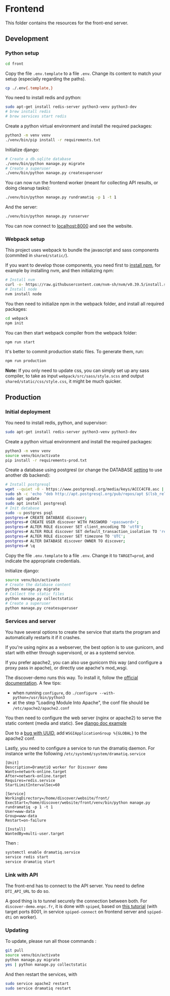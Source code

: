 # Frontend

This folder contains the resources for the front-end server.

## Development

### Python setup

```bash
cd front
```

Copy the file `.env.template` to a file `.env`. Change its content to match your setup (especially regarding the paths).

```bash
cp ./.env{.template,}
```

You need to install redis and python:

```bash
sudo apt-get install redis-server python3-venv python3-dev
# brew install redis
# brew services start redis
```

Create a python virtual environment and install the required packages:

```bash
python3 -m venv venv
./venv/bin/pip install -r requirements.txt
```

Initialize django:

```bash
# Create a db.sqlite database
./venv/bin/python manage.py migrate
# Create a superuser
./venv/bin/python manage.py createsuperuser
```


You can now run the frontend worker (meant for collecting API results, or doing cleanup tasks):

```bash
./venv/bin/python manage.py rundramatiq -p 1 -t 1
```

And the server:

```bash
./venv/bin/python manage.py runserver
```

You can now connect to [localhost:8000](http://localhost:8000/) and see the website.

### Webpack setup

This project uses webpack to bundle the javascript and sass components (commited in `shared/static/`).

If you want to develop those components, you need first to [install npm](https://docs.npmjs.com/downloading-and-installing-node-js-and-npm), for example by installing nvm, and then initializing npm:

```bash
# Install nvm
curl -o- https://raw.githubusercontent.com/nvm-sh/nvm/v0.39.5/install.sh | bash
# Install node
nvm install node
```

You then need to initialize npm in the webpack folder, and install all required packages:

```bash
cd webpack
npm init
```

You can then start webpack compiler from the webpack folder:

```bash
npm run start
```

It's better to commit production static files. To generate them, run:

```bash
npm run production
```

**Note:** If you only need to update css, you can simply set up any sass compiler, to take as input `webpack/src/sass/style.scss` and output `shared/static/css/style.css`, it might be much quicker.

## Production

### Initial deployment

You need to install redis, python, and supervisor:

```bash
sudo apt-get install redis-server python3-venv python3-dev
```

Create a python virtual environment and install the required packages:

```bash
python3 -m venv venv
source venv/bin/activate
pip install -r requirements-prod.txt
```

Create a database using postgresl (or change the DATABASE [setting](demowebsite/settings/prod.py) to use another db backend):

```bash
# Install postgresql
wget --quiet -O - https://www.postgresql.org/media/keys/ACCC4CF8.asc | sudo apt-key add -
sudo sh -c 'echo "deb http://apt.postgresql.org/pub/repos/apt $(lsb_release -cs)-pgdg main" > /etc/apt/sources.list.d/pgdg.list'
sudo apt update
sudo apt install postgresql
# Init database
sudo -u postgres psql
postgres=# CREATE DATABASE discover;
postgres=# CREATE USER discover WITH PASSWORD '<password>';
postgres=# ALTER ROLE discover SET client_encoding TO 'utf8';
postgres=# ALTER ROLE discover SET default_transaction_isolation TO 'read committed';
postgres=# ALTER ROLE discover SET timezone TO 'UTC';
postgres=# ALTER DATABASE discover OWNER TO discover;
postgres=# \q
```

Copy the file `.env.template` to a file `.env`. Change it to `TARGET=prod`, and indicate the appropriate credentials.

Initialize django:

```bash
source venv/bin/activate
# Create the database content
python manage.py migrate
# Collect the static files
python manage.py collectstatic
# Create a superuser
python manage.py createsuperuser
```

### Services and server

You have several options to create the service that starts the program and automatically restarts it if it crashes.

If you're using nginx as a webserver, the best option is to use gunicorn, and start with either through supervisord, or as a systemd service.

If you prefer apache2, you can also use gunicorn this way (and configure a proxy pass in apache), or directly use apache's mod_wsgi.

The discover-demo runs this way. To install it, follow the [official documentation](https://modwsgi.readthedocs.io/en/develop/user-guides/quick-installation-guide.html). A few tips:

  - when running `configure`, do `./configure --with-python=/usr/bin/python3`
  - at the step "Loading Module Into Apache", the conf file should be `/etc/apache2/apache2.conf`

You then need to configure the web server (nginx or apache2) to serve the static content (media and static). See [django doc example](https://docs.djangoproject.com/en/4.2/howto/deployment/wsgi/modwsgi/#serving-files)

Due to a [bug with UUID](https://stackoverflow.com/questions/45990550/valid-uuid-is-not-a-valid-uuid), add `WSGIApplicationGroup %{GLOBAL}` to the apache2 conf.

Lastly, you need to configure a service to run the dramatiq daemon. For instance write the following `/etc/systemd/system/dramatiq.service`

```
[Unit]
Description=DramatiQ worker for Discover demo
Wants=network-online.target
After=network-online.target
Requires=redis.service
StartLimitIntervalSec=60

[Service]
WorkingDirectory=/home/discover/website/front/
ExecStart=/home/discover/website/front/venv/bin/python manage.py rundramatiq -p 1 -t 1
User=www-data
Group=www-data
Restart=on-failure

[Install]
WantedBy=multi-user.target
```

Then :

```bash
systemctl enable dramatiq.service
service redis start
service dramatiq start
```

### Link with API

The front-end has to connect to the API server. You need to define `DTI_API_URL` to do so.

A good thing is to tunnel securely the connection between both. For `discover-demo.enpc.fr`, it is done with `spiped`, based on [this tutorial](https://www.codeflow.site/fr/article/how-to-encrypt-traffic-to-redis-with-spiped-on-ubuntu-16-04) (with target ports 8001, in service `spiped-connect` on frontend server and `spiped-dti` on worker).

### Updating

To update, please run all those commands :

```bash
git pull
source venv/bin/activate
python manage.py migrate
yes | python manage.py collectstatic
```

And then restart the services, with 

```bash
sudo service apache2 restart
sudo service dramatiq restart
```
